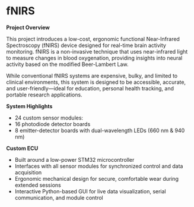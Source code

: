 # fNIRS

**Project Overview**

This project introduces a low-cost, ergonomic functional Near-Infrared Spectroscopy (fNIRS) device designed for real-time brain activity monitoring. fNIRS is a non-invasive technique that uses near-infrared light to measure changes in blood oxygenation, providing insights into neural activity based on the modified Beer-Lambert Law.

While conventional fNIRS systems are expensive, bulky, and limited to clinical environments, this system is designed to be accessible, accurate, and user-friendly—ideal for education, personal health tracking, and portable research applications.

**System Highlights**

- 24 custom sensor modules:
- 16 photodiode detector boards
- 8 emitter-detector boards with dual-wavelength LEDs (660 nm & 940 nm)

**Custom ECU**

- Built around a low-power STM32 microcontroller
- Interfaces with all sensor modules for synchronized control and data acquisition
- Ergonomic mechanical design for secure, comfortable wear during extended sessions
- Interactive Python-based GUI for live data visualization, serial communication, and module control

